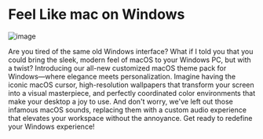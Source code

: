 # Feel Like mac on Windows 
![image](https://github.com/user-attachments/assets/ad512478-cd0a-44cb-a2fc-3e6f2ab5f374)

Are you tired of the same old Windows interface? What if I told you that you could bring the sleek, modern feel of macOS to your Windows PC, but with a twist? Introducing our all-new customized macOS theme pack for Windows—where elegance meets personalization. Imagine having the iconic macOS cursor, high-resolution wallpapers that transform your screen into a visual masterpiece, and perfectly coordinated color environments that make your desktop a joy to use. And don't worry, we've left out those infamous macOS sounds, replacing them with a custom audio experience that elevates your workspace without the annoyance. Get ready to redefine your Windows experience!
